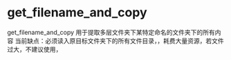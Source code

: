 # get_filename_and_copy
get_filename_and_copy
用于提取多层文件夹下某特定命名的文件夹下的所有内容
当前缺点：必须读入原目标文件夹下的所有文件目录，，耗费大量资源，若文件过大，不建议使用，
